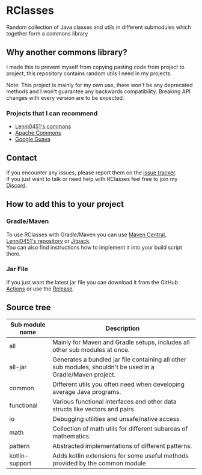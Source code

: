 # RClasses
Random collection of Java classes and utils in different submodules which together form a commons library

## Why another commons library?
I made this to prevent myself from copying pasting code from project to project, this repository contains random utils I need in my projects.

Note: This project is mainly for my own use, there won't be any deprecated methods and I won't guarantee any backwards compatibility. Breaking API changes with every version are to be expected.

### Projects that I can recommend
- [Lenni0451's commons](https://github.com/Lenni0451/commons)
- [Apache Commons](https://commons.apache.org/)
- [Google Guava](https://github.com/google/guava)

## Contact
If you encounter any issues, please report them on the
[issue tracker](https://github.com/FlorianMichael/RClasses/issues).  
If you just want to talk or need help with RClasses feel free to join my
[Discord](https://discord.gg/BwWhCHUKDf).

## How to add this to your project
### Gradle/Maven
To use RClasses with Gradle/Maven you can use [Maven Central](https://mvnrepository.com/artifact/de.florianmichael/RClasses), [Lenni0451's repository](https://maven.lenni0451.net/#/releases/de/florianmichael/rclasses) or [Jitpack](https://jitpack.io/#FlorianMichael/RClasses).  
You can also find instructions how to implement it into your build script there.

### Jar File
If you just want the latest jar file you can download it from the GitHub [Actions](https://github.com/FlorianMichael/RClasses/actions) or use the [Release](https://github.com/FlorianMichael/RClasses/releases).

## Source tree
| Sub module name | Description                                                                                                 |
|-----------------|-------------------------------------------------------------------------------------------------------------|
| all             | Mainly for Maven and Gradle setups, includes all other sub modules at once.                                 |
| all-jar         | Generates a bundled jar file containing all other sub modules, shouldn't be used in a Gradle/Maven project. |
| common          | Different utils you often need when developing average Java programs.                                       |
| functional      | Various functional interfaces and other data structs like vectors and pairs.                                |
| io              | Debugging utilities and unsafe/native access.                                                               |
| math            | Collection of math utils for different subareas of mathematics.                                             |
| pattern         | Abstracted implementations of different patterns.                                                           |
| kotlin-support  | Adds kotlin extensions for some useful methods provided by the common module                                |
